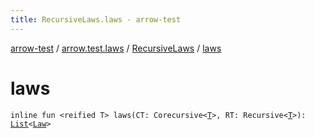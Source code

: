 ```yaml
---
title: RecursiveLaws.laws - arrow-test
---
```


[arrow-test](../../index.html) / [arrow.test.laws](../index.html) / [RecursiveLaws](index.html) / [laws](./laws.html)

# laws

`inline fun <reified T> laws(CT: Corecursive<`[`T`](laws.html#T)`>, RT: Recursive<`[`T`](laws.html#T)`>): `[`List`](https://kotlinlang.org/api/latest/jvm/stdlib/kotlin.collections/-list/index.html)`<`[`Law`](../-law/index.html)`>`